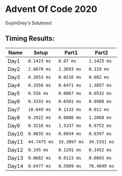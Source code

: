 # Advent Of Code 2020
GuyInGrey's Solutions!

## Timing Results:
|Name|Setup|Part1|Part2|
|-|-|-|-|
|Day1|`0.1423 ms`|`0.07 ms`|`1.1425 ms`|
|Day2|`2.6678 ms`|`2.3693 ms`|`0.319 ms`|
|Day3|`0.2653 ms`|`0.0216 ms`|`0.082 ms`|
|Day4|`0.3356 ms`|`0.6471 ms`|`1.3857 ms`|
|Day5|`0.556 ms`|`0.0067 ms`|`0.0532 ms`|
|Day6|`0.3333 ms`|`0.6501 ms`|`0.9988 ms`|
|Day7|`10.649 ms`|`0.1132 ms`|`0.012 ms`|
|Day8|`0.2922 ms`|`0.0086 ms`|`1.2068 ms`|
|Day9|`0.3216 ms`|`1.5337 ms`|`0.9752 ms`|
|Day10|`0.0835 ms`|`0.0034 ms`|`0.0397 ms`|
|Day11|`44.7475 ms`|`33.3897 ms`|`34.5331 ms`|
|Day12|`0.145 ms`|`0.1291 ms`|`0.1452 ms`|
|Day13|`0.0682 ms`|`0.0123 ms`|`0.0003 ms`|
|Day14|`0.6477 ms`|`0.5909 ms`|`76.4849 ms`|
